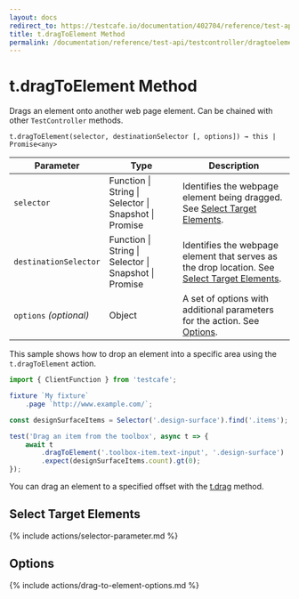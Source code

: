 ```yaml
---
layout: docs
redirect_to: https://testcafe.io/documentation/402704/reference/test-api/testcontroller/dragtoelement
title: t.dragToElement Method
permalink: /documentation/reference/test-api/testcontroller/dragtoelement.html
---
```

# t.dragToElement Method

Drags an element onto another web page element. Can be chained with other `TestController` methods.

```text
t.dragToElement(selector, destinationSelector [, options]) → this | Promise<any>
```

Parameter              | Type                                              | Description
---------------------- | ------------------------------------------------- | -------------------------------------------------------------------------------------------------------------------------------------
`selector`             | Function &#124; String &#124; Selector &#124; Snapshot &#124; Promise | Identifies the webpage element being dragged. See [Select Target Elements](#select-target-elements).
`destinationSelector`  | Function &#124; String &#124; Selector &#124; Snapshot &#124; Promise | Identifies the webpage element that serves as the drop location. See [Select Target Elements](#select-target-elements).
`options`&#160;*(optional)* | Object                                            | A set of options with additional parameters for the action. See [Options](#options).

This sample shows how to drop an element into a specific area using the `t.dragToElement` action.

```js
import { ClientFunction } from 'testcafe';

fixture `My fixture`
    .page `http://www.example.com/`;

const designSurfaceItems = Selector('.design-surface').find('.items');

test('Drag an item from the toolbox', async t => {
    await t
        .dragToElement('.toolbox-item.text-input', '.design-surface')
        .expect(designSurfaceItems.count).gt(0);
});
```

You can drag an element to a specified offset with the [t.drag](drag.md) method.

## Select Target Elements

{% include actions/selector-parameter.md %}

## Options

{% include actions/drag-to-element-options.md %}
